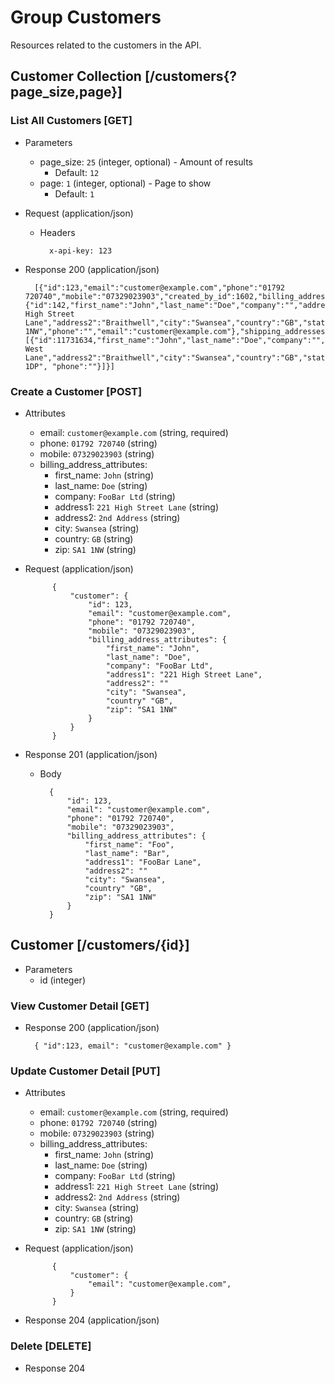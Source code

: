 # Group Customers

Resources related to the customers in the API.

## Customer Collection [/customers{?page_size,page}]

### List All Customers [GET]

+ Parameters
    + page_size: `25` (integer, optional) - Amount of results
        + Default: `12`
    + page: `1` (integer, optional) - Page to show
        + Default: `1`

+ Request (application/json)

    + Headers

            x-api-key: 123

+ Response 200 (application/json)

        [{"id":123,"email":"customer@example.com","phone":"01792 720740","mobile":"07329023903","created_by_id":1602,"billing_address":{"id":142,"first_name":"John","last_name":"Doe","company":"","address1":"221 High Street Lane","address2":"Braithwell","city":"Swansea","country":"GB","state":"","zip":"SA1 1NW","phone":"","email":"customer@example.com"},"shipping_addresses":[{"id":11731634,"first_name":"John","last_name":"Doe","company":"","address1":"224 West Lane","address2":"Braithwell","city":"Swansea","country":"GB","state":"","zip":"SA1 1DP", "phone":""}]}]

### Create a Customer [POST]

+ Attributes
    + email: `customer@example.com` (string, required) 
    + phone: `01792 720740` (string)
    + mobile: `07329023903` (string)
    + billing_address_attributes:
        + first_name: `John` (string)
        + last_name: `Doe` (string)
        + company: `FooBar Ltd` (string)
        + address1: `221 High Street Lane` (string)
        + address2: `2nd Address` (string)
        + city: `Swansea` (string)
        + country: `GB` (string)
        + zip: `SA1 1NW` (string)

+ Request (application/json)

            {
                "customer": {
                    "id": 123,
                    "email": "customer@example.com",
                    "phone": "01792 720740",
                    "mobile": "07329023903",
                    "billing_address_attributes": {
                        "first_name": "John",
                        "last_name": "Doe",
                        "company": "FooBar Ltd",
                        "address1": "221 High Street Lane",
                        "address2": ""
                        "city": "Swansea",
                        "country" "GB",
                        "zip": "SA1 1NW"
                    }
                }
            }

+ Response 201 (application/json)

    + Body

            {
                "id": 123,
                "email": "customer@example.com",
                "phone": "01792 720740",
                "mobile": "07329023903",
                "billing_address_attributes": {
                    "first_name": "Foo",
                    "last_name": "Bar",
                    "address1": "FooBar Lane",
                    "address2": ""
                    "city": "Swansea",
                    "country" "GB",
                    "zip": "SA1 1NW"
                }
            }

## Customer [/customers/{id}]

+ Parameters
    + id (integer)

### View Customer Detail [GET]

+ Response 200 (application/json)

        { "id":123, email": "customer@example.com" }

### Update Customer Detail [PUT]

+ Attributes
    + email: `customer@example.com` (string, required)
    + phone: `01792 720740` (string)
    + mobile: `07329023903` (string)
    + billing_address_attributes:
        + first_name: `John` (string)
        + last_name: `Doe` (string)
        + company: `FooBar Ltd` (string)
        + address1: `221 High Street Lane` (string)
        + address2: `2nd Address` (string)
        + city: `Swansea` (string)
        + country: `GB` (string)
        + zip: `SA1 1NW` (string)

+ Request (application/json)

            {
                "customer": {
                    "email": "customer@example.com",
                }
            }

+ Response 204 (application/json)

### Delete [DELETE]

+ Response 204
